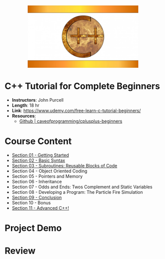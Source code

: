 <p align="center">
  <img height="200" src="./src/logo.png">
</p>

# C++ Tutorial for Complete Beginners

- **Instructors**: John Purcell
- **Length**: 18 hr
- **Link**: https://www.udemy.com/free-learn-c-tutorial-beginners/
- **Resources**: 
  - [Github | caveofprogramming/cplusplus-beginners](https://github.com/caveofprogramming/cplusplus-beginners)

# Course Content

- [Section 01 - Getting Started](./Section%2001%20-%20Getting%20Started)
- [Section 02 - Basic Syntax](./Section%2002%20-%20Basic%20Syntax)
- [Section 03 - Subroutines: Reusable Blocks of Code](./Section%2003%20-%20Subroutines%2C%20Blocks%20of%20Code)
- Section 04 - Object Oriented Coding
- Section 05 - Pointers and Memory
- Section 06 - Inheritance
- Section 07 - Odds and Ends: Twos Complement and Static Variables
- Section 08 - Developing a Program: The Particle Fire Simulation
- [Section 09 - Conclusion](./Section%2009%20-%20Conclusion)
- Section 10 - Bonus
- [Section 11 - Advanced C++!](./Section%2011%20-%20Advanced%20C%2B%2B!)

# Project Demo

# Review
